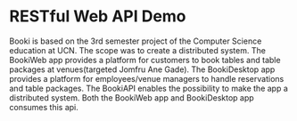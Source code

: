# RESTful Web API Demo

Booki is based on the 3rd semester project of the Computer Science education at UCN. 
The scope was to create a distributed system. 
The BookiWeb app provides a platform for customers to book tables and table packages at venues(targeted Jomfru Ane Gade). 
The BookiDesktop app provides a platform for employees/venue managers to handle reservations and table packages. 
The BookiAPI enables the possibility to make the app a distributed system. Both the BookiWeb app and BookiDesktop app consumes this api.
